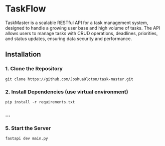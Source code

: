 # TaskFlow

TaskMaster is a scalable RESTful API for a task management system, designed to handle a growing user base and high volume of tasks. The API allows users to manage tasks with CRUD operations, deadlines, priorities, and status updates, ensuring data security and performance.

## Installation

### 1. Clone the Repository

```git clone https://github.com/JoshuaOloton/task-master.git```

### 2. Install Dependencies (use virtual environment)

```pip install -r requirements.txt```


### ...


### 5. Start the Server

```fastapi dev main.py```

